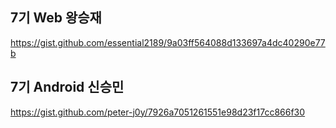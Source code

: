 ## 7기 Web 왕승재
https://gist.github.com/essential2189/9a03ff564088d133697a4dc40290e77b

## 7기 Android 신승민
https://gist.github.com/peter-j0y/7926a7051261551e98d23f17cc866f30
